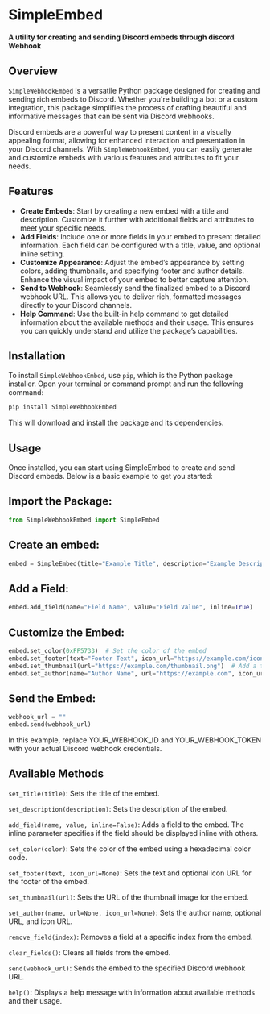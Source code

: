 # SimpleEmbed

**A utility for creating and sending Discord embeds through discord Webhook**

## Overview

`SimpleWebhookEmbed` is a versatile Python package designed for creating and sending rich embeds to Discord. Whether you're building a bot or a custom integration, this package simplifies the process of crafting beautiful and informative messages that can be sent via Discord webhooks. 

Discord embeds are a powerful way to present content in a visually appealing format, allowing for enhanced interaction and presentation in your Discord channels. With `SimpleWebhookEmbed`, you can easily generate and customize embeds with various features and attributes to fit your needs.

## Features

- **Create Embeds**: Start by creating a new embed with a title and description. Customize it further with additional fields and attributes to meet your specific needs.
- **Add Fields**: Include one or more fields in your embed to present detailed information. Each field can be configured with a title, value, and optional inline setting.
- **Customize Appearance**: Adjust the embed’s appearance by setting colors, adding thumbnails, and specifying footer and author details. Enhance the visual impact of your embed to better capture attention.
- **Send to Webhook**: Seamlessly send the finalized embed to a Discord webhook URL. This allows you to deliver rich, formatted messages directly to your Discord channels.
- **Help Command**: Use the built-in help command to get detailed information about the available methods and their usage. This ensures you can quickly understand and utilize the package’s capabilities.

## Installation

To install `SimpleWebhookEmbed`, use `pip`, which is the Python package installer. Open your terminal or command prompt and run the following command:

```bash
pip install SimpleWebhookEmbed
```
This will download and install the package and its dependencies.

## Usage
Once installed, you can start using SimpleEmbed to create and send Discord embeds. Below is a basic example to get you started:

## Import the Package:

```python
from SimpleWebhookEmbed import SimpleEmbed
```

## Create an embed:
```python
embed = SimpleEmbed(title="Example Title", description="Example Description")
```


## Add a Field:
```python
embed.add_field(name="Field Name", value="Field Value", inline=True)
```
## Customize the Embed:
```py
embed.set_color(0xFF5733)  # Set the color of the embed
embed.set_footer(text="Footer Text", icon_url="https://example.com/icon.png")  # Add a footer
embed.set_thumbnail(url="https://example.com/thumbnail.png")  # Add a thumbnail
embed.set_author(name="Author Name", url="https://example.com", icon_url="https://example.com/author-icon.png")  # Set the author
```

## Send the Embed:
```python
webhook_url = ""
embed.send(webhook_url)
```

In this example, replace YOUR_WEBHOOK_ID and YOUR_WEBHOOK_TOKEN with your actual Discord webhook credentials.

## Available Methods

`set_title(title)`: Sets the title of the embed.

`set_description(description)`: Sets the description of the embed.

`add_field(name, value, inline=False)`: Adds a field to the embed. The inline parameter specifies if the field should be displayed inline with others.

`set_color(color)`: Sets the color of the embed using a hexadecimal color code.

`set_footer(text, icon_url=None)`: Sets the text and optional icon URL for the footer of the embed.

`set_thumbnail(url)`: Sets the URL of the thumbnail image for the embed.

`set_author(name, url=None, icon_url=None)`: Sets the author name, optional URL, and icon URL.

`remove_field(index)`: Removes a field at a specific index from the embed.

`clear_fields()`: Clears all fields from the embed.

`send(webhook_url)`: Sends the embed to the specified Discord webhook URL.

`help()`: Displays a help message with information about available methods and their usage.
